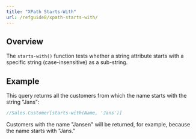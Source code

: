 ```yaml
---
title: "XPath Starts-With"
url: /refguide8/xpath-starts-with/
---
```


## Overview

The `starts-with()` function tests whether a string attribute starts with a specific string (case-insensitive) as a sub-string.

## Example

This query returns all the customers from which the name starts with the string "Jans":

```java
//Sales.Customer[starts-with(Name, 'Jans')]
```

Customers with the name "Jansen" will be returned, for example, because the name starts with "Jans."
